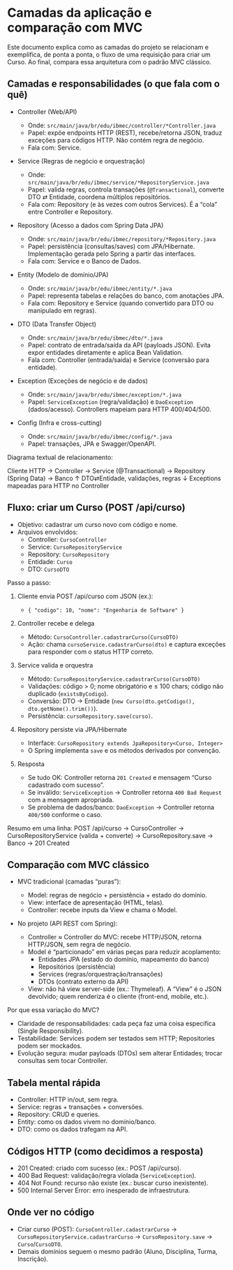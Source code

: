 # Camadas da aplicação e comparação com MVC

Este documento explica como as camadas do projeto se relacionam e exemplifica, de ponta a ponta, o fluxo de uma requisição para criar um Curso. Ao final, compara essa arquitetura com o padrão MVC clássico.


## Camadas e responsabilidades (o que fala com o quê)

- Controller (Web/API)
  - Onde: `src/main/java/br/edu/ibmec/controller/*Controller.java`
  - Papel: expõe endpoints HTTP (REST), recebe/retorna JSON, traduz exceções para códigos HTTP. Não contém regra de negócio.
  - Fala com: Service.

- Service (Regras de negócio e orquestração)
  - Onde: `src/main/java/br/edu/ibmec/service/*RepositoryService.java`
  - Papel: valida regras, controla transações (`@Transactional`), converte DTO ⇄ Entidade, coordena múltiplos repositórios.
  - Fala com: Repository (e às vezes com outros Services). É a “cola” entre Controller e Repository.

- Repository (Acesso a dados com Spring Data JPA)
  - Onde: `src/main/java/br/edu/ibmec/repository/*Repository.java`
  - Papel: persistência (consultas/saves) com JPA/Hibernate. Implementação gerada pelo Spring a partir das interfaces.
  - Fala com: Service e o Banco de Dados.

- Entity (Modelo de domínio/JPA)
  - Onde: `src/main/java/br/edu/ibmec/entity/*.java`
  - Papel: representa tabelas e relações do banco, com anotações JPA.
  - Fala com: Repository e Service (quando convertido para DTO ou manipulado em regras).

- DTO (Data Transfer Object)
  - Onde: `src/main/java/br/edu/ibmec/dto/*.java`
  - Papel: contrato de entrada/saída da API (payloads JSON). Evita expor entidades diretamente e aplica Bean Validation.
  - Fala com: Controller (entrada/saída) e Service (conversão para entidade).

- Exception (Exceções de negócio e de dados)
  - Onde: `src/main/java/br/edu/ibmec/exception/*.java`
  - Papel: `ServiceException` (regra/validação) e `DaoException` (dados/acesso). Controllers mapeiam para HTTP 400/404/500.

- Config (Infra e cross-cutting)
  - Onde: `src/main/java/br/edu/ibmec/config/*.java`
  - Papel: transações, JPA e Swagger/OpenAPI.

Diagrama textual de relacionamento:

Cliente HTTP → Controller → Service (@Transactional) → Repository (Spring Data) → Banco
                                   ↑ DTO⇄Entidade, validações, regras
                                   ↓ Exceptions mapeadas para HTTP no Controller


## Fluxo: criar um Curso (POST /api/curso)

- Objetivo: cadastrar um curso novo com código e nome.
- Arquivos envolvidos:
  - Controller: `CursoController`
  - Service: `CursoRepositoryService`
  - Repository: `CursoRepository`
  - Entidade: `Curso`
  - DTO: `CursoDTO`

Passo a passo:
1) Cliente envia POST /api/curso com JSON (ex.):
   - `{ "codigo": 10, "nome": "Engenharia de Software" }`

2) Controller recebe e delega
   - Método: `CursoController.cadastrarCurso(CursoDTO)`
   - Ação: chama `cursoService.cadastrarCurso(dto)` e captura exceções para responder com o status HTTP correto.

3) Service valida e orquestra
   - Método: `CursoRepositoryService.cadastrarCurso(CursoDTO)`
   - Validações: código > 0; nome obrigatório e ≤ 100 chars; código não duplicado (`existsByCodigo`).
   - Conversão: DTO → Entidade (`new Curso(dto.getCodigo(), dto.getNome().trim())`).
   - Persistência: `cursoRepository.save(curso)`.

4) Repository persiste via JPA/Hibernate
   - Interface: `CursoRepository extends JpaRepository<Curso, Integer>`
   - O Spring implementa `save` e os métodos derivados por convenção.

5) Resposta
   - Se tudo OK: Controller retorna `201 Created` e mensagem “Curso cadastrado com sucesso”.
   - Se inválido: `ServiceException` → Controller retorna `400 Bad Request` com a mensagem apropriada.
   - Se problema de dados/banco: `DaoException` → Controller retorna `400/500` conforme o caso.

Resumo em uma linha:
POST /api/curso → CursoController → CursoRepositoryService (valida + converte) → CursoRepository.save → Banco → 201 Created


## Comparação com MVC clássico

- MVC tradicional (camadas “puras”):
  - Model: regras de negócio + persistência + estado do domínio.
  - View: interface de apresentação (HTML, telas).
  - Controller: recebe inputs da View e chama o Model.

- No projeto (API REST com Spring):
  - Controller ≈ Controller do MVC: recebe HTTP/JSON, retorna HTTP/JSON, sem regra de negócio.
  - Model é “particionado” em várias peças para reduzir acoplamento:
    - Entidades JPA (estado do domínio, mapeamento do banco)
    - Repositórios (persistência)
    - Services (regras/orquestração/transações)
    - DTOs (contrato externo da API)
  - View: não há view server-side (ex.: Thymeleaf). A “View” é o JSON devolvido; quem renderiza é o cliente (front-end, mobile, etc.).

Por que essa variação do MVC?
- Claridade de responsabilidades: cada peça faz uma coisa específica (Single Responsibility).
- Testabilidade: Services podem ser testados sem HTTP; Repositories podem ser mockados.
- Evolução segura: mudar payloads (DTOs) sem alterar Entidades; trocar consultas sem tocar Controller.


## Tabela mental rápida

- Controller: HTTP in/out, sem regra.
- Service: regras + transações + conversões.
- Repository: CRUD e queries.
- Entity: como os dados vivem no domínio/banco.
- DTO: como os dados trafegam na API.


## Códigos HTTP (como decidimos a resposta)

- 201 Created: criado com sucesso (ex.: POST /api/curso).
- 400 Bad Request: validação/regra violada (`ServiceException`).
- 404 Not Found: recurso não existe (ex.: buscar curso inexistente).
- 500 Internal Server Error: erro inesperado de infraestrutura.


## Onde ver no código

- Criar curso (POST): `CursoController.cadastrarCurso` → `CursoRepositoryService.cadastrarCurso` → `CursoRepository.save` → `Curso`/`CursoDTO`.
- Demais domínios seguem o mesmo padrão (Aluno, Disciplina, Turma, Inscrição).
